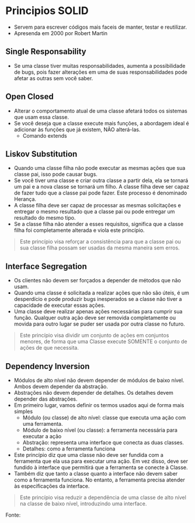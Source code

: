 # Principios SOLID
- Servem para escrever códigos mais faceis de manter, testar e reutilizar.
- Apresenda em 2000 por Robert Martin

## Single Responsability

- Se uma classe tiver muitas responsabilidades, aumenta a possibilidade de bugs, pois fazer alterações em uma de suas responsabilidades pode afetar as outras sem você saber.

## Open Closed

- Alterar o comportamento atual de uma classe afetará todos os sistemas que usam essa classe.
- Se você deseja que a classe execute mais funções, a abordagem ideal é adicionar às funções que já existem, NÃO alterá-las.
    - Comando extends

## **Liskov Substitution**

- Quando uma classe filha não pode executar as mesmas ações que sua classe pai, isso pode causar bugs.
- Se você tiver uma classe e criar outra classe a partir dela, ela se tornará um pai e a nova classe se tornará um filho. A classe filha deve ser capaz de fazer tudo que a classe pai pode fazer. Este processo é denominado Herança.
- A classe filha deve ser capaz de processar as mesmas solicitações e entregar o mesmo resultado que a classe pai ou pode entregar um resultado do mesmo tipo.
- Se a classe filha não atender a esses requisitos, significa que a classe filha foi completamente alterada e viola este princípio.

> Este princípio visa reforçar a consistência para que a classe pai ou sua classe filha possam ser usadas da mesma maneira sem erros.
>

## **Interface Segregation**

- Os clientes não devem ser forçados a depender de métodos que não usam.
- Quando uma classe é solicitada a realizar ações que não são úteis, é um desperdício e pode produzir bugs inesperados se a classe não tiver a capacidade de executar essas ações.
- Uma classe deve realizar apenas ações necessárias para cumprir sua função. Qualquer outra ação deve ser removida completamente ou movida para outro lugar se puder ser usada por outra classe no futuro.

> Este princípio visa dividir um conjunto de ações em conjuntos menores, de forma que uma Classe execute SOMENTE o conjunto de ações de que necessita.
>

## **Dependency Inversion**

- Módulos de alto nível não devem depender de módulos de baixo nível. Ambos devem depender da abstração.
- Abstrações não devem depender de detalhes. Os detalhes devem depender das abstrações.
- Em primeiro lugar, vamos definir os termos usados aqui de forma mais simples
    - Módulo (ou classe) de alto nível: classe que executa uma ação com uma ferramenta.
    - Módulo de baixo nível (ou classe): a ferramenta necessária para executar a ação
    - Abstração: representa uma interface que conecta as duas classes.
    - Detalhes: como a ferramenta funciona
- Este princípio diz que uma classe não deve ser fundida com a ferramenta que ela usa para executar uma ação. Em vez disso, deve ser fundido à interface que permitirá que a ferramenta se conecte à Classe.
- Também diz que tanto a classe quanto a interface não devem saber como a ferramenta funciona. No entanto, a ferramenta precisa atender às especificações da interface.

> Este princípio visa reduzir a dependência de uma classe de alto nível na classe de baixo nível, introduzindo uma interface.

Fonte:

